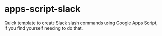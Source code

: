 # apps-script-slack
Quick template to create Slack slash commands using Google Apps Script, if you find yourself needing to do that.
